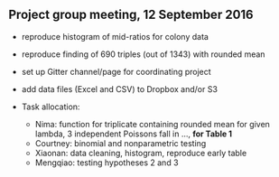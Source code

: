 ## Project group meeting, 12 September 2016
  * reproduce histogram of mid-ratios for colony data

  * reproduce finding of 690 triples (out of 1343) with rounded mean

  * set up Gitter channel/page for coordinating project

  * add data files (Excel and CSV) to Dropbox and/or S3

  * Task allocation:
    * Nima: function for triplicate containing rounded mean for given lambda,
            3 independent Poissons fall in ..., __for Table 1__
    * Courtney: binomial and nonparametric testing
    * Xiaonan: data cleaning, histogram, reproduce early table
    * Mengqiao: testing hypotheses 2 and 3
